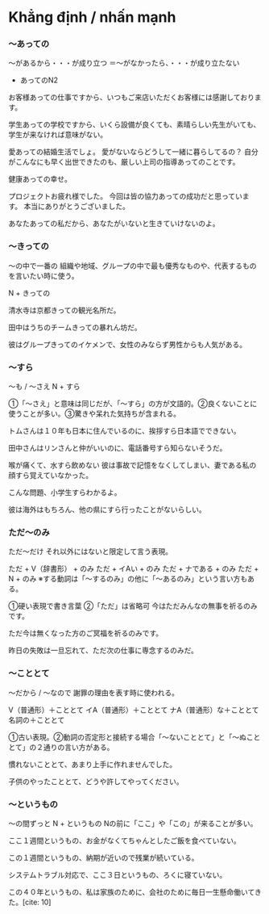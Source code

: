 # Khẳng định / nhấn mạnh

### 〜あっての
〜があるから・・・が成り立つ ＝〜がなかったら、・・・が成り立たない

 + あってのN2


お客様あっての仕事ですから、いつもご来店いただくお客様には感謝しております。

学生あっての学校ですから、いくら設備が良くても、素晴らしい先生がいても、学生が来なければ意味がない。

愛あっての結婚生活でしょ。
愛がないならどうして一緒に暮らしてるの？
自分がこんなにも早く出世できたのも、厳しい上司の指導あってのことです。

健康あっての幸せ。

プロジェクトお疲れ様でした。
今回は皆の協力あっての成功だと思っています。
本当にありがとうございました。

あなたあっての私だから、あなたがいないと生きていけないのよ。


### 〜きっての
〜の中で一番の 組織や地域、グループの中で最も優秀なものや、代表するものを言いたい時に使う。

N + きっての


清水寺は京都きっての観光名所だ。

田中はうちのチームきっての暴れん坊だ。

彼はグループきってのイケメンで、女性のみならず男性からも人気がある。

### 〜すら
〜も / 〜さえ
N + すら


①「〜さえ」と意味は同じだが、「〜すら」の方が文語的。②良くないことに使うことが多い。③驚きや呆れた気持ちが含まれる。

トムさんは１０年も日本に住んでいるのに、挨拶すら日本語でできない。

田中さんはリンさんと仲がいいのに、電話番号すら知らないそうだ。

喉が痛くて、水すら飲めない
彼は事故で記憶をなくしてしまい、妻である私の顔すら覚えていなかった。

こんな問題、小学生すらわかるよ。

彼は海外はもちろん、他の県にすら行ったことがないらしい。

### ただ〜のみ
ただ〜だけ それ以外にはないと限定して言う表現。

ただ + V（辞書形） + のみ ただ + イAい + のみ ただ + ナである + のみ ただ + N + のみ ※する動詞は「〜するのみ」の他に「〜あるのみ」という言い方もある。



①硬い表現で書き言葉 ②「ただ」は省略可
今はただみんなの無事を祈るのみです。

ただ今は無くなった方のご冥福を祈るのみです。

昨日の失敗は一旦忘れて、ただ次の仕事に専念するのみだ。

### 〜こととて
〜だから / 〜なので 謝罪の理由を表す時に使われる。

V（普通形）＋こととて イA（普通形）＋こととて ナA（普通形）な＋こととて 名詞の＋こととて


①古い表現。②動詞の否定形と接続する場合「〜ないこととて」と「〜ぬこととて」の２通りの言い方がある。

慣れないこととて、あまり上手に作れませんでした。

子供のやったこととて、どうや許してやってください。

### 〜というもの
〜の間ずっと
N + というもの Nの前に「ここ」や「この」が来ることが多い。



ここ１週間というもの、お金がなくてちゃんとしたご飯を食べていない。

この１週間というもの、納期が近いので残業が続いている。

システムトラブル対応で、ここ３日というもの、ろくに寝ていない。

この４０年というもの、私は家族のために、会社のために毎日一生懸命働いてきた。[cite: 10]

